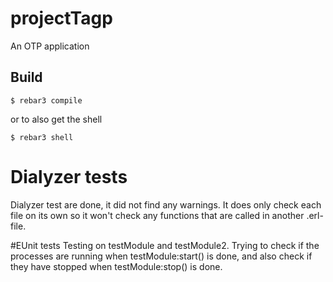 projectTagp
=====

An OTP application

Build
-----

    $ rebar3 compile

or to also get the shell

    $ rebar3 shell

# Dialyzer tests
Dialyzer test are done, it did not find any warnings. It does only check each file on its own so it won't check any functions that are called in another .erl-file.

#EUnit tests
Testing on testModule and testModule2. 
Trying to check if the processes are running when testModule:start() is done, and also check if they have stopped when testModule:stop() is done.
